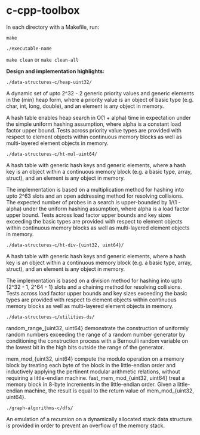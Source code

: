 # c-cpp-toolbox

In each directory with a Makefile, run:

`make`

`./executable-name`

`make clean` or `make clean-all`

**Design and implementation highlights:**

`./data-structures-c/heap-uint32/`

A dynamic set of upto 2^32 - 2 generic priority values and generic elements in the (min) heap form, where a priority value is an object of basic type (e.g. char, int, long, double), and an element is any object in memory.

A hash table enables heap search in O(1 + alpha) time in expectation under the simple uniform hashing assumption, where alpha is a constant load factor upper bound. Tests across priority value types are provided with respect to element objects within continuous memory blocks as well as multi-layered element objects in memory.

`./data-structures-c/ht-mul-uint64/`

A hash table with generic hash keys and generic elements, where a hash key is an object within a continuous memory block (e.g. a basic type, array, struct), and an element is any object in memory.

The implementation is based on a multiplication method for hashing into upto 2^63 slots and an open addressing method for resolving collisions. The expected number of probes in a search is upper-bounded by 1/(1 - alpha) under the uniform hashing assumption, where alpha is a load factor upper bound. Tests across load factor upper bounds and key sizes exceeding the basic types are provided with respect to element objects within continuous memory blocks as well as multi-layered element objects in memory.

`./data-structures-c/ht-div-{uint32, uint64}/`

A hash table with generic hash keys and generic elements, where a hash key is an object within a continuous memory block (e.g. a basic type, array, struct), and an element is any object in memory. 

The implementation is based on a division method for hashing into upto {2^32 - 1,  2^64 - 1} slots and a chaining method for resolving collisions. Tests across load factor upper bounds and key sizes exceeding the basic types are provided with respect to element objects within continuous memory blocks as well as multi-layered element objects in memory.

`./data-structures-c/utilities-ds/`

random_range_{uint32, uint64} demonstrate the construction of uniformly random numbers exceeding the range of a random number generator by conditioning the construction process with a Bernoulli random variable on the lowest bit in the high bits outside the range of the generator.

mem_mod_{uint32, uint64} compute the modulo operation on a memory block by treating each byte of the block in the little-endian order and inductively applying the pertinent modular arithmetic relations, without requiring a little-endian machine. fast_mem_mod_{uint32, uint64} treat a memory block in 8-byte increments in the little-endian order. Given a little-endian machine, the result is equal to the return value of mem_mod_{uint32, uint64}.

`./graph-algorithms-c/dfs/`

An emulation of a recursion on a dynamically allocated stack data structure is provided in order to prevent an overflow of the memory stack.
